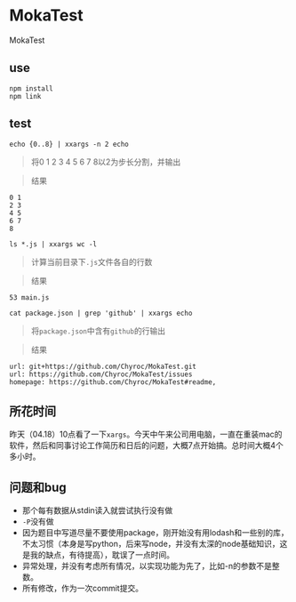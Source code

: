 # MokaTest
MokaTest

## use
```
npm install
npm link
```

## test
`echo {0..8} | xxargs -n 2 echo`
> 将0 1 2 3 4 5 6 7 8以2为步长分割，并输出

> 结果
```
0 1
2 3
4 5
6 7
8
```

`ls *.js | xxargs wc -l`
> 计算当前目录下`.js`文件各自的行数

> 结果
```
53 main.js
```

`cat package.json | grep 'github' | xxargs echo`
> 将`package.json`中含有`github`的行输出

> 结果
```
url: git+https://github.com/Chyroc/MokaTest.git
url: https://github.com/Chyroc/MokaTest/issues
homepage: https://github.com/Chyroc/MokaTest#readme,
```

## 所花时间
昨天（04.18）10点看了一下`xargs`。今天中午来公司用电脑，一直在重装mac的软件，然后和同事讨论工作简历和日后的问题，大概7点开始搞。总时间大概4个多小时。

## 问题和bug
- 那个每有数据从stdin读入就尝试执行没有做
- `-P`没有做
- 因为题目中写道尽量不要使用package，刚开始没有用lodash和一些别的库，不太习惯（本身是写python，后来写node，并没有太深的node基础知识，这是我的缺点，有待提高），耽误了一点时间。
- 异常处理，并没有考虑所有情况，以实现功能为先了，比如-n的参数不是整数。
- 所有修改，作为一次commit提交。
